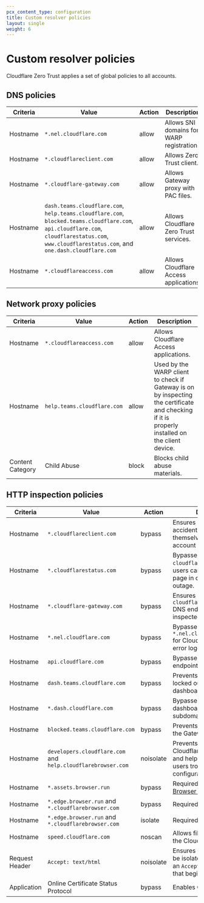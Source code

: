 ```yaml
---
pcx_content_type: configuration
title: Custom resolver policies
layout: single
weight: 6
---
```


# Custom resolver policies

Cloudflare Zero Trust applies a set of global policies to all accounts.

## DNS policies

| Criteria | Value                                                                                                                                                                                             | Action | Description                               |
| -------- | ------------------------------------------------------------------------------------------------------------------------------------------------------------------------------------------------- | ------ | ----------------------------------------- |
| Hostname | `*.nel.cloudflare.com`                                                                                                                                                                            | allow  | Allows SNI domains for WARP registration. |
| Hostname | `*.cloudflareclient.com`                                                                                                                                                                          | allow  | Allows Zero Trust client.                 |
| Hostname | `*.cloudflare-gateway.com`                                                                                                                                                                        | allow  | Allows Gateway proxy with PAC files.      |
| Hostname | `dash.teams.cloudflare.com`, `help.teams.cloudflare.com`, `blocked.teams.cloudflare.com`, `api.cloudflare.com`, `cloudflarestatus.com`, `www.cloudflarestatus.com`, and `one.dash.cloudflare.com` | allow  | Allows Cloudflare Zero Trust services.    |
| Hostname | `*.cloudflareaccess.com`                                                                                                                                                                          | allow  | Allows Cloudflare Access applications.    |

## Network proxy policies

| Criteria         | Value                       | Action | Description                                                                                                                                    |
| ---------------- | --------------------------- | ------ | ---------------------------------------------------------------------------------------------------------------------------------------------- |
| Hostname         | `*.cloudflareaccess.com`    | allow  | Allows Cloudflare Access applications.                                                                                                         |
| Hostname         | `help.teams.cloudflare.com` | allow  | Used by the WARP client to check if Gateway is on by inspecting the certificate and checking if it is properly installed on the client device. |
| Content Category | Child Abuse                 | block  | Blocks child abuse materials.                                                                                                                  |

## HTTP inspection policies

| Criteria       | Value                                                        | Action    | Description                                                                                                     |
| -------------- | ------------------------------------------------------------ | --------- | --------------------------------------------------------------------------------------------------------------- |
| Hostname       | `*.cloudflareclient.com`                                     | bypass    | Ensures users cannot accidentally block themselves from making account changes.                                 |
| Hostname       | `*.cloudflarestatus.com`                                     | bypass    | Bypasses `cloudflarestatus.com` so users can reach the status page in case of a Gateway outage.                 |
| Hostname       | `*.cloudflare-gateway.com`                                   | bypass    | Ensures requests to the `cloudflare-gateway.com` DNS endpoint will not be inspected.                            |
| Hostname       | `*.nel.cloudflare.com`                                       | bypass    | Bypasses `*.nel.cloudflarestatus.com` for Cloudflare's network error logging feature.                           |
| Hostname       | `api.cloudflare.com`                                         | bypass    | Bypasses Cloudflare's API endpoint.                                                                             |
| Hostname       | `dash.teams.cloudflare.com`                                  | bypass    | Prevents users from being locked out of the Zero Trust dashboard.                                               |
| Hostname       | `*.dash.cloudflare.com`                                      | bypass    | Bypasses the Cloudflare dashboard and subdomains.                                                               |
| Hostname       | `blocked.teams.cloudflare.com`                               | bypass    | Prevents an infinite loop on the Gateway block page.                                                            |
| Hostname       | `developers.cloudflare.com` and `help.cloudflarebrowser.com` | noisolate | Prevents isolation of Cloudflare developer docs and help pages to help users troubleshoot configuration issues. |
| Hostname       | `*.assets.browser.run`                                       | bypass    | Required for [Remote Browser Isolation (RBI)](/cloudflare-one/policies/browser-isolation/).                     |
| Hostname       | `*.edge.browser.run` and `*.cloudflarebrowser.com`           | bypass    | Required for RBI.                                                                                               |
| Hostname       | `*.edge.browser.run` and `*.cloudflarebrowser.com`           | isolate   | Required for RBI.                                                                                               |
| Hostname       | `speed.cloudflare.com`                                       | noscan    | Allows files transferred by the Cloudflare speed test.                                                          |
| Request Header | `Accept: text/html`                                          | noisolate | Ensures only browsers will be isolated. Browsers issue an `Accept:` HTTP header that begins with `text/html`.   |
| Application    | Online Certificate Status Protocol                           | bypass    | Enables OCSP stapling.                                                                                          |
